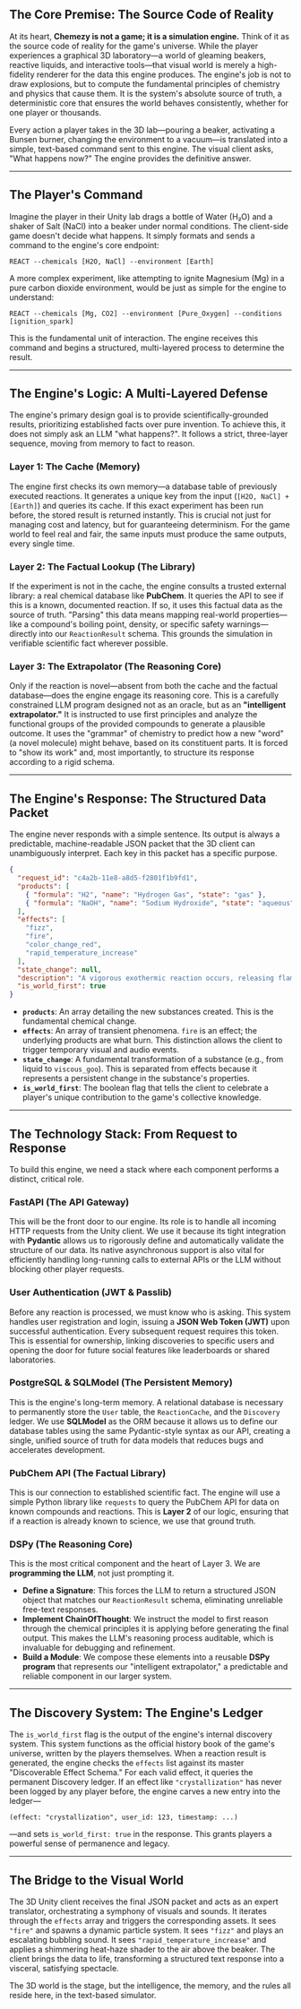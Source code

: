 ## The Core Premise: The Source Code of Reality

At its heart, **Chemezy is not a game; it is a simulation engine.** Think of it as the source code of reality for the game's universe. While the player experiences a graphical 3D laboratory—a world of gleaming beakers, reactive liquids, and interactive tools—that visual world is merely a high-fidelity renderer for the data this engine produces. The engine's job is not to draw explosions, but to compute the fundamental principles of chemistry and physics that cause them. It is the system's absolute source of truth, a deterministic core that ensures the world behaves consistently, whether for one player or thousands.

Every action a player takes in the 3D lab—pouring a beaker, activating a Bunsen burner, changing the environment to a vacuum—is translated into a simple, text-based command sent to this engine. The visual client asks, "What happens now?" The engine provides the definitive answer.

---

## The Player's Command

Imagine the player in their Unity lab drags a bottle of Water (H₂O) and a shaker of Salt (NaCl) into a beaker under normal conditions. The client-side game doesn't decide what happens. It simply formats and sends a command to the engine's core endpoint:

```
REACT --chemicals [H2O, NaCl] --environment [Earth]
```

A more complex experiment, like attempting to ignite Magnesium (Mg) in a pure carbon dioxide environment, would be just as simple for the engine to understand:

```
REACT --chemicals [Mg, CO2] --environment [Pure_Oxygen] --conditions [ignition_spark]
```

This is the fundamental unit of interaction. The engine receives this command and begins a structured, multi-layered process to determine the result.

---

## The Engine's Logic: A Multi-Layered Defense

The engine's primary design goal is to provide scientifically-grounded results, prioritizing established facts over pure invention. To achieve this, it does not simply ask an LLM "what happens?". It follows a strict, three-layer sequence, moving from memory to fact to reason.

### Layer 1: The Cache (Memory)

The engine first checks its own memory—a database table of previously executed reactions. It generates a unique key from the input (`[H2O, NaCl] + [Earth]`) and queries its cache. If this exact experiment has been run before, the stored result is returned instantly. This is crucial not just for managing cost and latency, but for guaranteeing determinism. For the game world to feel real and fair, the same inputs must produce the same outputs, every single time.

### Layer 2: The Factual Lookup (The Library)

If the experiment is not in the cache, the engine consults a trusted external library: a real chemical database like **PubChem**. It queries the API to see if this is a known, documented reaction. If so, it uses this factual data as the source of truth. "Parsing" this data means mapping real-world properties—like a compound's boiling point, density, or specific safety warnings—directly into our `ReactionResult` schema. This grounds the simulation in verifiable scientific fact wherever possible.

### Layer 3: The Extrapolator (The Reasoning Core)

Only if the reaction is novel—absent from both the cache and the factual database—does the engine engage its reasoning core. This is a carefully constrained LLM program designed not as an oracle, but as an **"intelligent extrapolator."** It is instructed to use first principles and analyze the functional groups of the provided compounds to generate a plausible outcome. It uses the "grammar" of chemistry to predict how a new "word" (a novel molecule) might behave, based on its constituent parts. It is forced to "show its work" and, most importantly, to structure its response according to a rigid schema.

---

## The Engine's Response: The Structured Data Packet

The engine never responds with a simple sentence. Its output is always a predictable, machine-readable JSON packet that the 3D client can unambiguously interpret. Each key in this packet has a specific purpose.

```json
{
  "request_id": "c4a2b-11e8-a8d5-f2801f1b9fd1",
  "products": [
    { "formula": "H2", "name": "Hydrogen Gas", "state": "gas" },
    { "formula": "NaOH", "name": "Sodium Hydroxide", "state": "aqueous" }
  ],
  "effects": [
    "fizz",
    "fire",
    "color_change_red",
    "rapid_temperature_increase"
  ],
  "state_change": null,
  "description": "A vigorous exothermic reaction occurs, releasing flammable hydrogen gas which ignites.",
  "is_world_first": true
}
```

- **`products`**: An array detailing the new substances created. This is the fundamental chemical change.
- **`effects`**: An array of transient phenomena. `fire` is an effect; the underlying products are what burn. This distinction allows the client to trigger temporary visual and audio events.
- **`state_change`**: A fundamental transformation of a substance (e.g., from liquid to `viscous_goo`). This is separated from effects because it represents a persistent change in the substance's properties.
- **`is_world_first`**: The boolean flag that tells the client to celebrate a player's unique contribution to the game's collective knowledge.

---

## The Technology Stack: From Request to Response

To build this engine, we need a stack where each component performs a distinct, critical role.

### FastAPI (The API Gateway)

This will be the front door to our engine. Its role is to handle all incoming HTTP requests from the Unity client. We use it because its tight integration with **Pydantic** allows us to rigorously define and automatically validate the structure of our data. Its native asynchronous support is also vital for efficiently handling long-running calls to external APIs or the LLM without blocking other player requests.

### User Authentication (JWT & Passlib)

Before any reaction is processed, we must know who is asking. This system handles user registration and login, issuing a **JSON Web Token (JWT)** upon successful authentication. Every subsequent request requires this token. This is essential for ownership, linking discoveries to specific users and opening the door for future social features like leaderboards or shared laboratories.

### PostgreSQL & SQLModel (The Persistent Memory)

This is the engine's long-term memory. A relational database is necessary to permanently store the `User` table, the `ReactionCache`, and the `Discovery` ledger. We use **SQLModel** as the ORM because it allows us to define our database tables using the same Pydantic-style syntax as our API, creating a single, unified source of truth for data models that reduces bugs and accelerates development.

### PubChem API (The Factual Library)

This is our connection to established scientific fact. The engine will use a simple Python library like `requests` to query the PubChem API for data on known compounds and reactions. This is **Layer 2** of our logic, ensuring that if a reaction is already known to science, we use that ground truth.

### DSPy (The Reasoning Core)

This is the most critical component and the heart of Layer 3. We are **programming the LLM**, not just prompting it.

- **Define a Signature**: This forces the LLM to return a structured JSON object that matches our `ReactionResult` schema, eliminating unreliable free-text responses.
- **Implement ChainOfThought**: We instruct the model to first reason through the chemical principles it is applying before generating the final output. This makes the LLM's reasoning process auditable, which is invaluable for debugging and refinement.
- **Build a Module**: We compose these elements into a reusable **DSPy program** that represents our "intelligent extrapolator," a predictable and reliable component in our larger system.

---

## The Discovery System: The Engine's Ledger

The `is_world_first` flag is the output of the engine's internal discovery system. This system functions as the official history book of the game's universe, written by the players themselves. When a reaction result is generated, the engine checks the `effects` list against its master "Discoverable Effect Schema." For each valid effect, it queries the permanent Discovery ledger. If an effect like `"crystallization"` has never been logged by any player before, the engine carves a new entry into the ledger—

```text
(effect: "crystallization", user_id: 123, timestamp: ...)
```

—and sets `is_world_first: true` in the response. This grants players a powerful sense of permanence and legacy.

---

## The Bridge to the Visual World

The 3D Unity client receives the final JSON packet and acts as an expert translator, orchestrating a symphony of visuals and sounds. It iterates through the `effects` array and triggers the corresponding assets. It sees `"fire"` and spawns a dynamic particle system. It sees `"fizz"` and plays an escalating bubbling sound. It sees `"rapid_temperature_increase"` and applies a shimmering heat-haze shader to the air above the beaker. The client brings the data to life, transforming a structured text response into a visceral, satisfying spectacle.

The 3D world is the stage, but the intelligence, the memory, and the rules all reside here, in the text-based simulator.
